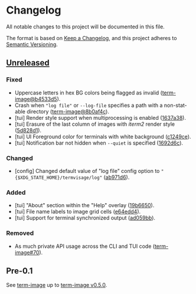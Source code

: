 # Changelog
All notable changes to this project will be documented in this file.

The format is based on [Keep a Changelog](https://keepachangelog.com/en/1.0.0/),
and this project adheres to [Semantic Versioning](https://semver.org/spec/v2.0.0.html).

## [Unreleased]
### Fixed
- Uppercase letters in hex BG colors being flagged as invalid ([term-image@b4533d5]).
- Crash when `"log file"` or `--log-file` specifies a path with a non-stat-able directory ([term-image@8b0af4c]).
- [tui] Render style support when multiprocessing is enabled ([1637a38]).
- [tui] Erasure of the last column of images with *iterm2* render style ([5d828d1]).
- [tui] UI Foreground color for terminals with white background ([c1249ce]).
- [tui] Notification bar not hidden when `--quiet` is specified ([1692d6c]).

### Changed
- [config] Changed default value of "log file" config option to `"{$XDG_STATE_HOME}/termvisage/log"` ([ab971d6]).

### Added
- [tui] "About" section within the "Help" overlay ([19b6650]).
- [tui] File name labels to image grid cells ([e64edd4]).
- [tui] Support for terminal synchronized output ([ad059bb]).

### Removed
- As much private API usage across the CLI and TUI code ([term-image#70]).

[term-image#70]: https://github.com/AnonymouX47/term-image/pull/70
[term-image@b4533d5]: https://github.com/AnonymouX47/term-image/commit/b4533d5697d41fe0742c2ac895077da3b8d889dc
[term-image@8b0af4c]: https://github.com/AnonymouX47/term-image/pull/70/commits/8b0af4cd76c96187b95237e7bcd74ab5b16b2c82
[1637a38]: https://github.com/AnonymouX47/termvisage/commit/1637a388affef84735805ac105b995cb2f25c005
[19b6650]: https://github.com/AnonymouX47/termvisage/commit/19b66509666ae3860d07ff76bbd6c0b7be5663d4
[5d828d1]: https://github.com/AnonymouX47/termvisage/commit/5d828d1d1d3d2436c9b7802712cb42af05bc8be4
[c1249ce]: https://github.com/AnonymouX47/termvisage/commit/c1249ceb78272c33e347a4a48d786a71e2306f02
[e64edd4]: https://github.com/AnonymouX47/termvisage/commit/e64edd4017f98733a2d53d627b7481b5a209937b
[ad059bb]: https://github.com/AnonymouX47/termvisage/commit/ad059bbddc072ad641c4e7d524d2cb1edbf54dce
[ab971d6]: https://github.com/AnonymouX47/termvisage/commit/ab971d6766fe5fa260f9963fbffbca48e10b4d37
[1692d6c]: https://github.com/AnonymouX47/termvisage/commit/1692d6cf453ebeb9629713aaf85b231c4492b9a0


## Pre-0.1
See [term-image] up to [term-image v0.5.0].

[Unreleased]: https://github.com/AnonymouX47/termvisage/commits/main
[term-image v0.5.0]: https://github.com/AnonymouX47/term-image/blob/main/CHANGELOG.md#
[term-image]: https://github.com/AnonymouX47/term-image
